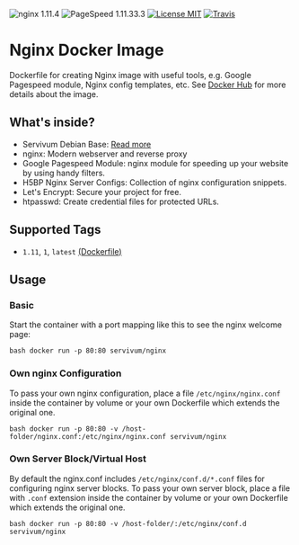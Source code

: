 ![nginx 1.11.4](https://img.shields.io/badge/nginx-1.11.4-brightgreen.svg?style=flat-square) ![PageSpeed 1.11.33.3](https://img.shields.io/badge/PageSpeed-1.11.33.3-brightgreen.svg?style=flat-square) [![License MIT](https://img.shields.io/badge/license-MIT-blue.svg?style=flat-square)](https://opensource.org/licenses/MIT) [![Travis](https://img.shields.io/travis/servivum/docker-nginx.svg?style=flat-square)](https://travis-ci.org/servivum/docker-nginx)

# Nginx Docker Image

Dockerfile for creating Nginx image with useful tools, e.g. Google Pagespeed module, Nginx config templates, etc. See 
[Docker Hub](https://hub.docker.com/r/servivum/nginx) for more details about the image.

## What's inside?

- Servivum Debian Base: [Read more](https://github.com/servivum/docker-debian)
- nginx: Modern webserver and reverse proxy
- Google Pagespeed Module: nginx module for speeding up your website by using handy filters.
- H5BP Nginx Server Configs: Collection of nginx configuration snippets.
- Let's Encrypt: Secure your project for free. 
- htpasswd: Create credential files for protected URLs.

## Supported Tags

- `1.11`, `1`, `latest` [(Dockerfile)](https://github.com/servivum/docker-nginx)

## Usage

### Basic

Start the container with a port mapping like this to see the nginx welcome page:

``bash
docker run -p 80:80 servivum/nginx
``

### Own nginx Configuration

To pass your own nginx configuration, place a file `/etc/nginx/nginx.conf` inside the container 
by volume or your own Dockerfile which extends the original one.

``bash
docker run -p 80:80 -v /host-folder/nginx.conf:/etc/nginx/nginx.conf servivum/nginx
``

### Own Server Block/Virtual Host

By default the nginx.conf includes `/etc/nginx/conf.d/*.conf` files for configuring nginx server blocks.
To pass your own server block, place a file with `.conf` extension inside the container by volume or your own Dockerfile 
which extends the original one. 

``bash
docker run -p 80:80 -v /host-folder/:/etc/nginx/conf.d servivum/nginx
``